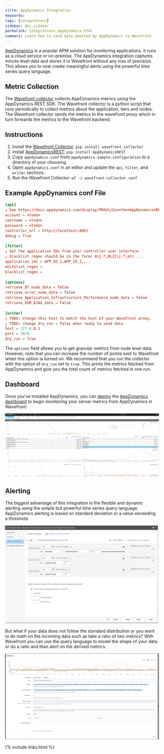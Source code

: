 ```yaml
---
title: AppDynamics Integration
keywords:
tags: [integrations]
sidebar: doc_sidebar
permalink: integrations_appdynamics.html
summary: Learn how to send data emitted by AppDynamics to Wavefront.
---
```

[AppDynamics](https://www.appdynamics.com/) is a popular APM solution for monitoring applications. It runs as a cloud service or on-premise. The AppDynamics integration captures minute level data and stores it in Wavefront without any loss of precision. This allows you to now create meaningful alerts using the powerful time series query language.
 
 
## Metric Collection
The [Wavefront collector](https://github.com/wavefrontHQ/wavefront-collector) collects AppDynamics metrics using the AppDynamics REST SDK. The Wavefront collector is a python script that runs periodically to collect metrics about the application, tiers and nodes. The Wavefront collector sends the metrics to the wavefront proxy which in turn forwards the metrics to the Wavefront backend.
 
## Instructions
 
1. Install the [Wavefront Collector](https://pypi.python.org/pypi/wavefront_collector): `pip install wavefront_collector`
1. Install [AppDynamicsREST](https://github.com/tradel/AppDynamicsREST): `pip install AppDynamicsREST`
1. Copy `appdynamics.conf` from `appdynamics-sample-configuration` to a directory of your choosing.
1. Open `appdynamics.conf` in an editor and update the `api`, `filter`, and `writer` sections.
1. Run the Wavefront Collector: `wf -c wavefront-collector.conf`
 
## Example AppDynamics conf File

```conf
[api]
; See https://docs.appdynamics.com/display/PRO41/Use+the+AppDynamics+REST+APIs
account = <todo>
username = <todo>
password = <todo>
controller_url = http://localhost:8081
debug = True
 
[filter]
; Get the application IDs from your controller user interface
; blacklist_regex should be in the form: A\|.*,B\|C\|.*,etc ...
application_ids = APP_ID_1,APP_ID_2,...
whitelist_regex =
blacklist_regex =
 
[options]
retrieve_BT_node_data = false
retrieve_error_node_data = false
retrieve_Application_Infrastructure_Performance_node_data = false
retrieve_EUM_AJAX_data = false
 
[writer]
; TODO: Change this host to match the host of your Wavefront proxy.
; TODO: change dry_run = False when ready to send data
host = 127.0.0.1
port = 2878
dry_run = True
```

The `options` field allows you to get granular metrics from node level data. However, note that you can increase the number of points sent to Wavefront when this option is turned on. We recommend that you run the collector with the option of `dry_run` set to `true`. This prints the metrics fetched from AppDynamics and give you the total count of metrics fetched in one run.

## Dashboard

Once you've installed AppDynamics, you can [deploy](dashboards_managing#deploying-a-dashboard) the [AppDynamics dashboard](https://github.com/wavefrontHQ/integrations/tree/master/telegraf/dashboards) to begin monitoring your server metrics from AppDynamics in Wavefront:

![db_appdynamics application](images/db_appdynamics_application.png)
![db_appdynamics backend](images/db_appdynamics_backend.png)

## Alerting

The biggest advantage of this integration is the flexible and dynamic alerting using the simple but powerful time series query language. AppDynamics alerting is based on standard deviation or a value exceeding a threshold.

![alert_appdynamics](images/alert_appdynamics.png)

But what if your data does not follow the standard distribution or you want to do math on the incoming data such as take a ratio of two metrics? With Wavefront you can use the query language to model the shape of your data or do a ratio and then alert on the derived metrics.

![edit_alert_appdynamics](images/edit_alert_appdynamics.png)

{% include links.html %}
